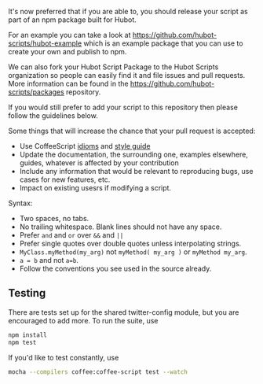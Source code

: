 It's now preferred that if you are able to, you should release your script as
part of an npm package built for Hubot.

For an example you can take a look at
https://github.com/hubot-scripts/hubot-example which is an example package that
you can use to create your own and publish to npm.

We can also fork your Hubot Script Package to the Hubot Scripts organization so
people can easily find it and file issues and pull requests. More information
can be found in the https://github.com/hubot-scripts/packages repository.

If you would still prefer to add your script to this repository then please
follow the guidelines below.

Some things that will increase the chance that your pull request is accepted:

  * Use CoffeeScript [idioms](http://arcturo.github.io/library/coffeescript/04_idioms.html)
    and [style guide](https://github.com/polarmobile/coffeescript-style-guide)
  * Update the documentation, the surrounding one, examples elsewhere, guides,
    whatever is affected by your contribution
  * Include any information that would be relevant to reproducing bugs, use
    cases for new features, etc.
  * Impact on existing usesrs if modifying a script.

Syntax:

  * Two spaces, no tabs.
  * No trailing whitespace. Blank lines should not have any space.
  * Prefer `and` and `or` over `&&` and `||`
  * Prefer single quotes over double quotes unless interpolating strings.
  * `MyClass.myMethod(my_arg)` not `myMethod( my_arg )` or `myMethod my_arg`.
  * `a = b` and not `a=b`.
  * Follow the conventions you see used in the source already.

## Testing

There are tests set up for the shared twitter-config module, but you are encouraged to add more.  To run the suite, use

```bash
npm install
npm test
```

If you'd like to test constantly, use

```bash
mocha --compilers coffee:coffee-script test --watch
```
